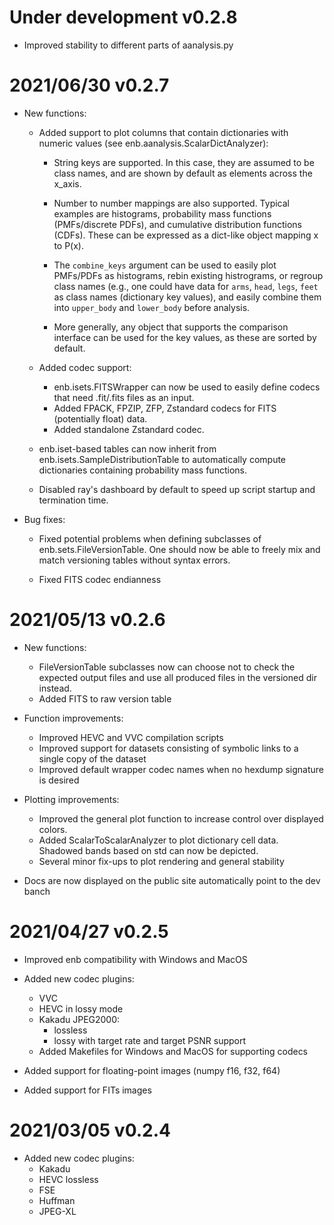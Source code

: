 # Under development v0.2.8

* Improved stability to different parts of aanalysis.py

# 2021/06/30 v0.2.7

* New functions:
  
  * Added support to plot columns that contain dictionaries with numeric values (see enb.aanalysis.ScalarDictAnalyzer): 
    
    - String keys are supported. In this case, they are assumed to be class names, and are shown by default 
      as elements across the x_axis.
      
    - Number to number mappings are also supported. Typical examples are 
      histograms, probability mass functions (PMFs/discrete PDFs), and cumulative distribution functions (CDFs). 
      These can be expressed as a dict-like object mapping x to P(x). 
      
    - The `combine_keys` argument can be used to easily plot PMFs/PDFs as histograms, rebin existing histrograms,
      or regroup class names (e.g., one could have data for `arms`, `head`, `legs`, `feet` 
      as class names (dictionary key values), and easily combine them into `upper_body` and `lower_body` before
      analysis.
      
    - More generally, any object that supports the comparison interface can be used for the key values, as these
      are sorted by default.
      
  * Added codec support:
      - enb.isets.FITSWrapper can now be used to easily define codecs that need .fit/.fits files as an input.
      - Added FPACK, FPZIP, ZFP, Zstandard codecs for FITS (potentially float) data.
      - Added standalone Zstandard codec.
  
  * enb.iset-based tables can now inherit from enb.isets.SampleDistributionTable to automatically compute dictionaries
    containing probability mass functions.
    
  * Disabled ray's dashboard by default to speed up script startup and termination time.
    
* Bug fixes:
      
  - Fixed potential problems when defining subclasses of enb.sets.FileVersionTable. One should now be able to freely
    mix and match versioning tables without syntax errors.
    
  - Fixed FITS codec endianness
  

# 2021/05/13 v0.2.6

* New functions:
  
  - FileVersionTable subclasses now can choose not to check the expected output files and use all produced
    files in the versioned dir instead.
  - Added FITS to raw version table
  
* Function improvements:
  
  - Improved HEVC and VVC compilation scripts
  - Improved support for datasets consisting of symbolic links to a single copy of the dataset
  - Improved default wrapper codec names when no hexdump signature is desired
  
* Plotting improvements:
  
  - Improved the general plot function to increase control over displayed colors.
  - Added ScalarToScalarAnalyzer to plot dictionary cell data. Shadowed bands based on std can now be depicted.
  - Several minor fix-ups to plot rendering and general stability

* Docs are now displayed on the public site automatically point to the dev banch

# 2021/04/27 v0.2.5

- Improved enb compatibility with Windows and MacOS

- Added new codec plugins:
    * VVC
    * HEVC in lossy mode
    * Kakadu JPEG2000:
        - lossless
        - lossy with target rate and target PSNR support
    * Added Makefiles for Windows and MacOS for supporting codecs
    
- Added support for floating-point images (numpy f16, f32, f64)
- Added support for FITs images

# 2021/03/05 v0.2.4

- Added new codec plugins:
    * Kakadu
    * HEVC lossless
    * FSE
    * Huffman
    * JPEG-XL
